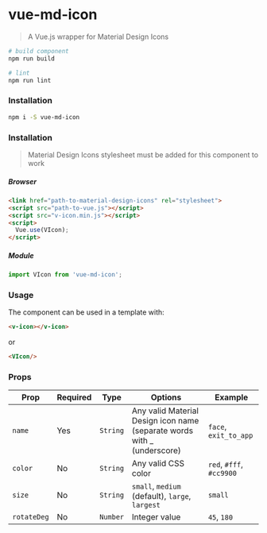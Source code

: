 # vue-md-icon

> A Vue.js wrapper for Material Design Icons

```bash
# build component
npm run build

# lint
npm run lint
```

### Installation
```bash
npm i -S vue-md-icon
```

### Installation
> Material Design Icons stylesheet must be added for this component to work
##### Browser
```html
<link href="path-to-material-design-icons" rel="stylesheet">
<script src="path-to-vue.js"></script>
<script src="v-icon.min.js"></script>
<script>
  Vue.use(VIcon);
</script>
```

##### Module
```javascript
import VIcon from 'vue-md-icon';
```

### Usage
The component can be used in a template with:
```html
<v-icon></v-icon>
```
or
```html
<VIcon/>
```

### Props
| Prop | Required | Type | Options | Example |
| ---- | -------- | ---- | ------- | ------- |
| `name`      | Yes | `String` | Any valid Material Design icon name (separate words with _ (underscore) | `face`, `exit_to_app`    |
| `color`     | No  | `String` | Any valid CSS color                                                     | `red`, `#fff`, `#cc9900` |
| `size`      | No  | `String` | `small`, `medium` (default), `large`, `largest`                         | `small`                  |
| `rotateDeg` | No  | `Number` | Integer value                                                           | `45`, `180`              |
